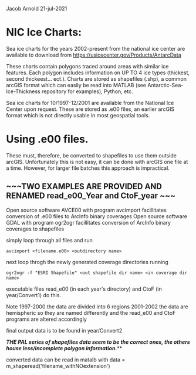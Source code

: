 Jacob Arnold
21-jul-2021

# NIC Ice Charts:
Sea ice charts for the years 2002-present from the national ice center are available to download from https://usicecenter.gov/Products/AntarcData 

These charts contain polygons traced around areas with similar ice features. Each polygon includes information on UP TO 4 ice types (thickest, second thickeest… ect.). Charts are stored as shapefiles (.shp), a common arcGIS format which can easily be read into MATLAB (see Antarctic-Sea-Ice-Thickness repository for examples), Python, etc. 

Sea ice charts for 10/1997-12/2001 are available from the National Ice Center upon request. 
These are stored as .e00 files, an earlier arcGIS format which is not directly usable in most geospatial tools.  

# Using .e00 files. 
These must, therefore, be converted to shapefiles to use them outside arcGIS. 
Unfortunately this is not easy, it can be done with arcGIS one file at a time. 
However, for larger file batches this approach is impractical. 

## ~~~TWO EXAMPLES ARE PROVIDED AND RENAMED read_e00_Year and CtoF_year ~~~

Open source software AVCE00 with program avcimport facillitates conversion of .e00 files to ArcInfo binary coverages
Open source software GDAL with program ogr2ogr facillitates conversion of ArcInfo binary coverages to shapefiles

simply loop through all files and run 
```shell
avcimport <filename.e00> <outdirectory name>  
```
next loop throgh the newly generated coverage directories running 
```shell
ogr2ogr -f "ESRI Shapefile" <out shapefile dir name> <in coverage dir name>
```

executable files read_e00 (in each year's directory) and CtoF (in year/Convert1) do this. 

Note 1997-2000 the data are divided into 6 regions
     2001-2002 the data are hemispheric so they are named differently and the read_e00 and CtoF programs are altered accordingly

final output data is to be found in year/Convert2


*******THE PAL series of shapefiles data seem to be the correct ones, the others house less/incomplete polygon information.*********


converted data can be read in matalb with data = m_shaperead('filename_withNOextension')
 

